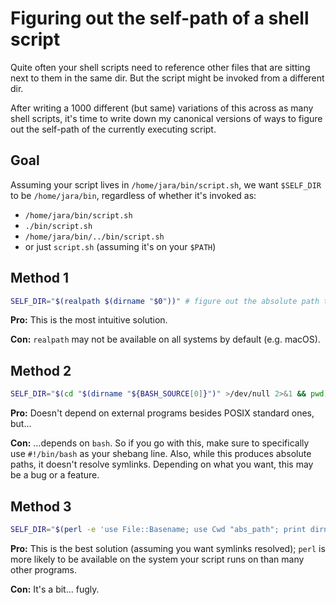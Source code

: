 # Figuring out the self-path of a shell script

Quite often your shell scripts need to reference other files that are sitting next to them in the same dir. But the script might be invoked from a different dir.

After writing a 1000 different (but same) variations of this across as many shell scripts, it's time to write down my canonical versions of ways to figure out the self-path of the currently executing script.

## Goal

Assuming your script lives in `/home/jara/bin/script.sh`, we want `$SELF_DIR` to be `/home/jara/bin`, regardless of whether it's invoked as:

* `/home/jara/bin/script.sh`
* `./bin/script.sh`
* `/home/jara/bin/../bin/script.sh`
* or just `script.sh` (assuming it's on your `$PATH`)

## Method 1

```bash
SELF_DIR="$(realpath $(dirname "$0"))" # figure out the absolute path to the current script, regardless of pwd
```

**Pro:** This is the most intuitive solution.

**Con:** `realpath` may not be available on all systems by default (e.g. macOS).

## Method 2

```bash
SELF_DIR="$(cd "$(dirname "${BASH_SOURCE[0]}")" >/dev/null 2>&1 && pwd)" # figure out the absolute path to the current script, regardless of pwd
```

**Pro:** Doesn't depend on external programs besides POSIX standard ones, but...

**Con:** ...depends on `bash`. So if you go with this, make sure to specifically use `#!/bin/bash` as your shebang line. Also, while this produces absolute paths, it doesn't resolve symlinks. Depending on what you want, this may be a bug or a feature.

## Method 3

```bash
SELF_DIR="$(perl -e 'use File::Basename; use Cwd "abs_path"; print dirname(abs_path(@ARGV[0]));' -- "$0")" # figure out the absolute path to the current script, regardless of pwd (perl is more cross-platform than realpath; https://stackoverflow.com/a/30795461)
```

**Pro:** This is the best solution (assuming you want symlinks resolved); `perl` is more likely to be available on the system your script runs on than many other programs.

**Con:** It's a bit... fugly.
